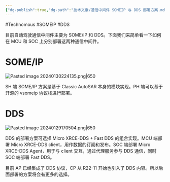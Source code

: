 ```yaml
---
{"dg-publish":true,"dg-path":"技术文章/通信中间件 SOMEIP 与 DDS 部署方案.md","permalink":"/技术文章/通信中间件 SOMEIP 与 DDS 部署方案/","dgPassFrontmatter":true,"created":"2024-01-29T17:02:01.000+08:00","updated":"2024-02-28T13:27:58.553+08:00"}
---
```


#Technomous #SOMEIP #DDS

目前自动驾驶通信中间件主要为 SOME/IP 和 DDS。下面我们来简单看一下如何在 MCU 和 SOC 上分别部署这两种通信中间件。

# SOME/IP

![Pasted image 20240130224135.png|650](/img/user/0.Asset/resource/Pasted%20image%2020240130224135.png)

SH 端 SOME/IP 方案是基于 Classic AutoSAR 本身的模块实现。PH 端可以基于开源的 vsomeip 协议栈进行部署。

# DDS

![Pasted image 20240129170504.png|650](/img/user/0.Asset/resource/Pasted%20image%2020240129170504.png)

DDS 的部署方案可选择 Micro XRCE-DDS + Fast DDS 的组合实现。MCU 端部署 Micro XRCE-DDS client，用作数据的订阅和发布。SOC 端部署 Micro XRCE-DDS Agent，用于与 client 交互，通过代理服务参与 DDS 通信，同时 SOC 端部署 Fast DDS。

目前 AP 已经集成了 DDS 协议，CP 从 R22-11 开始也引入了 DDS 内容。所以后面部署的方案将会有更多的选择。

